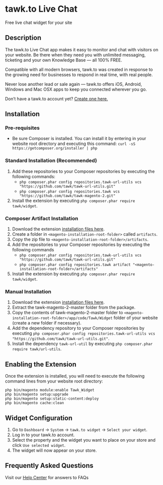 # tawk.to Live Chat

Free live chat widget for your site

## Description

The tawk.to Live Chat app makes it easy to monitor and chat with visitors on your website. Be there when they need you with unlimited messaging, ticketing and your own Knowledge Base — all 100% FREE.

Compatible with all modern browsers, tawk.to was created in response to the growing need for businesses to respond in real time, with real people.

Never lose another lead or sale again — tawk.to offers iOS, Android, Windows and Mac OSX apps to keep you connected wherever you go.

Don’t have a tawk.to account yet? [Create one here.](https://tawk.to/?utm_source=zencart&utm_medium=link&utm_campaign=signup)

## Installation

### Pre-requisites
- Be sure Composer is installed. You can install it by entering in your website root directory and executing this command: `curl -sS https://getcomposer.org/installer | php`

### Standard Installation (Recommended)
1. Add these repositories to your Composer repositories by executing the following commands:
	- `php composer.phar config repositories.tawk-url-utils vcs "https://github.com/tawk/tawk-url-utils.git"`
	- `php composer.phar config repositories.tawk vcs "https://github.com/tawk/tawk-magento-2.git"`
2. Install the extension by executing `php composer.phar require tawk/widget`.

### Composer Artifact Installation
1. Download the extension [installation files here](https://github.com/tawk/tawk-magento-2/archive/master.zip).
2. Create a folder in `<magento-installation-root-folder>` called `artifacts`.
3. Copy the zip file to `<magento-installation-root-folder>/artifacts`.
4. Add the repositories to your Composer repositories by executing the following commands
	- `php composer.phar config repositories.tawk-url-utils vcs "https://github.com/tawk/tawk-url-utils.git"`
	- `php composer.phar config repositories.tawk artifact "<magento-installation-root-folder>/artifacts"`
5. Install the extension by executing `php composer.phar require tawk/widget`.

### Manual Installation
1. Download the extension [installation files here](https://github.com/tawk/tawk-magento-2/archive/master.zip).
2. Extract the tawk-magento-2-master folder from the package.
3. Copy the contents of tawk-magento-2-master folder to `<magento-installation-root-folder>/app/code/Tawk/Widget` folder of your website (create a new folder if necessary).
4. Add the dependency repository to your Composer repositories by executing `php composer.phar config repositories.tawk-url-utils vcs "https://github.com/tawk/tawk-url-utils.git"`.
5. Install the dependency `tawk-url-util` by executing `php composer.phar require tawk/url-utils`.

## Enabling the Extension
Once the extension is installed, you will need to execute the following command lines from your website root directory:
```
php bin/magento module:enable Tawk_Widget
php bin/magento setup:upgrade
php bin/magento setup:static-content:deploy
php bin/magento cache:clean
```

## Widget Configuration
1. Go to `Dashboard` -> `System` -> `tawk.to widget` -> `Select your widget`.
2. Log in to your tawk.to account.
3. Select the property and the widget you want to place on your store and click `Use selected widget`.
4. The widget will now appear on your store.

## Frequently Asked Questions
Visit our [Help Center](https://help.tawk.to/) for answers to FAQs
